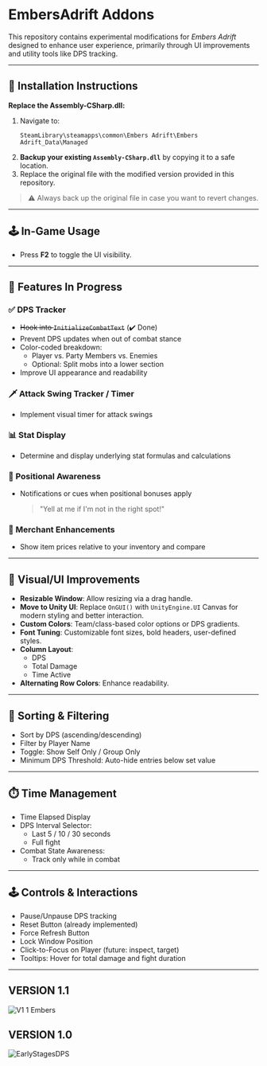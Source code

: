 # EmbersAdrift Addons

This repository contains experimental modifications for *Embers Adrift* designed to enhance user experience, primarily through UI improvements and utility tools like DPS tracking.

---

## 📂 Installation Instructions

**Replace the Assembly-CSharp.dll:**

1. Navigate to:
   ```
   SteamLibrary\steamapps\common\Embers Adrift\Embers Adrift_Data\Managed
   ```
2. **Backup your existing `Assembly-CSharp.dll`** by copying it to a safe location.  
3. Replace the original file with the modified version provided in this repository.

> ⚠️ Always back up the original file in case you want to revert changes.

---

## 🕹️ In-Game Usage

- Press **F2** to toggle the UI visibility.

---

## 🔧 Features In Progress

### ✅ DPS Tracker
- ~~Hook into `InitializeCombatText`~~ (✔️ Done)
- Prevent DPS updates when out of combat stance
- Color-coded breakdown:
  - Player vs. Party Members vs. Enemies
  - Optional: Split mobs into a lower section
- Improve UI appearance and readability

### 🗡️ Attack Swing Tracker / Timer
- Implement visual timer for attack swings

### 📊 Stat Display
- Determine and display underlying stat formulas and calculations

### 🔄 Positional Awareness
- Notifications or cues when positional bonuses apply  
  > "Yell at me if I'm not in the right spot!"

### 🛒 Merchant Enhancements
- Show item prices relative to your inventory and compare

---

## 🎨 Visual/UI Improvements

- **Resizable Window**: Allow resizing via a drag handle.
- **Move to Unity UI**: Replace `OnGUI()` with `UnityEngine.UI` Canvas for modern styling and better interaction.
- **Custom Colors**: Team/class-based color options or DPS gradients.
- **Font Tuning**: Customizable font sizes, bold headers, user-defined styles.
- **Column Layout**:
  - DPS  
  - Total Damage  
  - Time Active  
- **Alternating Row Colors**: Enhance readability.

---

## 🔢 Sorting & Filtering

- Sort by DPS (ascending/descending)
- Filter by Player Name
- Toggle: Show Self Only / Group Only
- Minimum DPS Threshold: Auto-hide entries below set value

---

## ⏱️ Time Management

- Time Elapsed Display
- DPS Interval Selector:
  - Last 5 / 10 / 30 seconds
  - Full fight
- Combat State Awareness:
  - Track only while in combat

---

## 🕹️ Controls & Interactions

- Pause/Unpause DPS tracking
- Reset Button (already implemented)
- Force Refresh Button
- Lock Window Position
- Click-to-Focus on Player (future: inspect, target)
- Tooltips: Hover for total damage and fight duration
---

## VERSION 1.1
![V1 1 Embers](https://github.com/user-attachments/assets/bd574788-5746-40d4-90c4-145d5307f23e)

## VERSION 1.0
![EarlyStagesDPS](https://github.com/user-attachments/assets/3a5b2534-0929-4d4d-a6de-efbcbf65031d)



##
